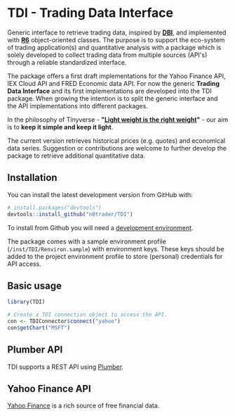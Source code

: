 # TDI - Trading Data Interface
Generic interface to retrieve trading data, inspired by **[DBI](https://dbi.r-dbi.org/)**, and implemented with **[R6](https://r6.r-lib.org)** object-oriented classes. The purpose is to support the eco-system of trading application(s) and quantitative analysis with a package which is solely developed to collect trading data from multiple sources (API's) through a reliable standardized interface.

The package offers a first draft implementations for the Yahoo Finance API, IEX Cloud API and FRED Economic data API. For now the generic **Trading Data Interface** and its first implementations are developed into the TDI package. When growing the intention is to split the generic interface and the API implementations into different packages.

In the philosophy of Tinyverse - **"[Light weight is the right weight](http://www.tinyverse.org/)"** - our aim is to **keep it simple and keep it light**.

The current version retrieves historical prices (e.g. quotes) and economical data series. Suggestion or contributions are welcome to further develop the package to retrieve additional quantitative data.

## Installation

You can install the latest development version from GitHub with:

```R
# install.packages("devtools")
devtools::install_github("n0trader/TDI")
```

To install from Github you will need a [development environment](https://www.rstudio.com/ide/docs/packages/prerequisites).

The package comes with a sample environment profile (`/inst/TDI/Renviron.sample`) with environment keys. These keys should be added to the project environment profile to store (personal) credentials for API access.

## Basic usage

```R
library(TDI)

# Create a TDI connection object to access the API.
con <- TDIConnector$connect("yahoo")
con$getChart("MSFT")
```

## Plumber API

TDI supports a REST API using [Plumber](https://www.rplumber.io/).

## Yahoo Finance API

[Yahoo Finance](https://finance.yahoo.com/) is a rich source of free financial data. 
